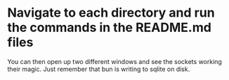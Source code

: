 # Navigate to each directory and run the commands in the README.md files

You can then open up two different windows and see the sockets working their magic. Just remember that bun is writing to sqlite on disk.